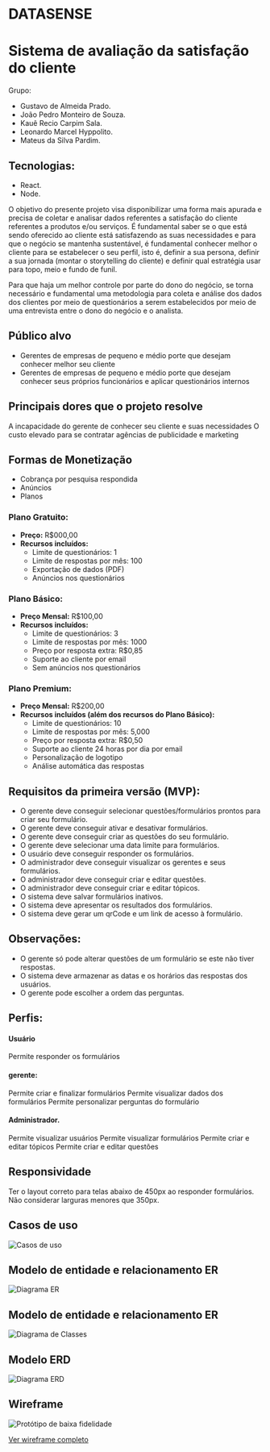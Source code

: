 # DATASENSE

# Sistema de avaliação da satisfação do cliente 

Grupo:  

- Gustavo de Almeida Prado.  
- João Pedro Monteiro de Souza.  
- Kauê Recio Carpim Sala.  
- Leonardo Marcel Hyppolito.  
- Mateus da Silva Pardim.  

## Tecnologias: 

- React. 
- Node. 

O objetivo do presente projeto visa disponibilizar uma forma mais apurada e precisa de coletar e analisar dados referentes a satisfação do cliente referentes a produtos e/ou serviços. É fundamental saber se o que está sendo oferecido ao cliente está satisfazendo as suas necessidades e para que o negócio se mantenha sustentável, é fundamental conhecer melhor o cliente para se estabelecer o seu perfil, isto é, definir a sua persona, definir a sua jornada (montar o storytelling do cliente) e definir qual estratégia usar para topo, meio e fundo de funil. 

Para que haja um melhor controle por parte do dono do negócio, se torna necessário e fundamental uma metodologia para coleta e análise dos dados dos clientes por meio de questionários a serem estabelecidos por meio de uma entrevista entre o dono do negócio e o analista.  

## Público alvo 

- Gerentes de empresas de pequeno e médio porte que desejam conhecer melhor seu cliente
- Gerentes de empresas de pequeno e médio porte que desejam conhecer seus próprios funcionários e aplicar questionários internos

## Principais dores que o projeto resolve 

A incapacidade do gerente de conhecer seu cliente e suas necessidades
O custo elevado para se contratar agências de publicidade e marketing

## Formas de Monetização

- Cobrança por pesquisa respondida
- Anúncios
- Planos

### Plano Gratuito:
- **Preço:** R$000,00
- **Recursos incluídos:**
  - Limite de questionários: 1
  - Limite de respostas por mês: 100
  - Exportação de dados (PDF)
  - Anúncios nos questionários

### Plano Básico:
- **Preço Mensal:** R$100,00
- **Recursos incluídos:**
  - Limite de questionários: 3
  - Limite de respostas por mês: 1000
  - Preço por resposta extra: R$0,85
  - Suporte ao cliente por email
  - Sem anúncios nos questionários

### Plano Premium:
- **Preço Mensal:** R$200,00
- **Recursos incluídos (além dos recursos do Plano Básico):**
  - Limite de questionários: 10
  - Limite de respostas por mês: 5,000
  - Preço por resposta extra: R$0,50
  - Suporte ao cliente 24 horas por dia por email
  - Personalização de logotipo
  - Análise automática das respostas

## Requisitos da primeira versão (MVP):
 
- O gerente deve conseguir selecionar questões/formulários prontos para criar seu formulário. 
- O gerente deve conseguir ativar e desativar formulários. 
- O gerente deve conseguir criar as questões do seu formulário. 
- O gerente deve selecionar uma data limite para formulários. 
- O usuário deve conseguir responder os formulários. 
- O administrador deve conseguir visualizar os gerentes e seus formulários. 
- O administrador deve conseguir criar e editar questões.
- O administrador deve conseguir criar e editar tópicos.
- O sistema deve salvar formulários inativos. 
- O sistema deve apresentar os resultados dos formulários. 
- O sistema deve gerar um qrCode e um link de acesso à formulário. 

## Observações:

- O gerente só pode alterar questões de um formulário se este não tiver respostas. 
- O sistema deve armazenar as datas e os horários das respostas dos usuários. 
- O gerente pode escolher a ordem das perguntas. 

## Perfis:

#### Usuário
  Permite responder os formulários

#### gerente:
  Permite criar e finalizar formulários
  Permite visualizar dados dos formulários
  Permite personalizar perguntas do formulário

#### Administrador.
  Permite visualizar usuários
  Permite visualizar formulários
  Permite criar e editar tópicos
  Permite criar e editar questões

## Responsividade
  Ter o layout correto para telas abaixo de 450px ao responder formulários.
  Não considerar larguras menores que 350px.


## Casos de uso

![Casos de uso](./docs/useCases.drawio.png)

## Modelo de entidade e relacionamento ER

![Diagrama ER](./docs/conceitual.drawio.png)

## Modelo de entidade e relacionamento ER

![Diagrama de Classes](./docs/class.diagram.drawio.png)


## Modelo ERD

![Diagrama ERD](./docs/ERD.svg)

## Wireframe

![Protótipo de baixa fidelidade](./docs/wireframe.png)

[Ver wireframe completo](https://www.figma.com/file/MLQHokmbohaa13met0GY9v/Feedback-VIew?type=design&mode=design&t=jsagiL4DEpiH0PK1-0)
